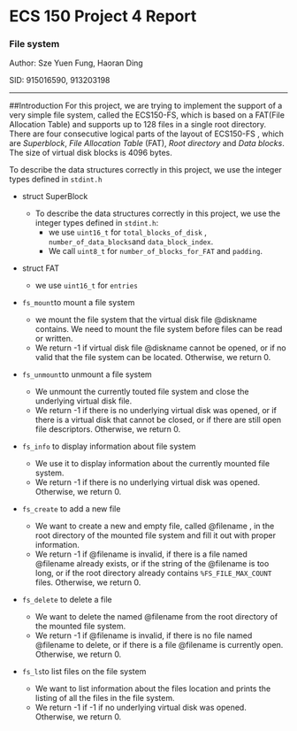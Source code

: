 # ECS 150 Project 4 Report 
### File system 

<p> Author: Sze Yuen Fung, Haoran Ding</p> 
<p> SID: 915016590, 913203198 </p> 
<hr>

##Introduction 
For this project, we are trying to implement the support of a very simple file system, called the ECS150-FS, which  is based on a FAT(File Allocation Table) and supports up to 128 files in a single root directory.  There are four consecutive logical parts of the layout of ECS150-FS , which are *Superblock*, *File Allocation Table* (FAT), *Root directory* and *Data blocks*. The size of virtual disk blocks is 4096 bytes. 

 To describe the data structures correctly in this project, we use the integer types defined in `stdint.h`
- struct SuperBlock
	- To describe the data structures correctly in this project, we use the integer types defined in `stdint.h`:
		- we use `uint16_t` for  `total_blocks_of_disk` , `number_of_data_blocks`and `data_block_index`.
		- We call `uint8_t` for `number_of_blocks_for_FAT` and `padding`. 
- struct FAT
	- we use  `uint16_t` for `entries`

- `fs_mount`to mount a file system
	- we mount the file system that the virtual disk file @diskname contains. We need to mount the file system before files can be read or written. 
	- We return -1 if virtual disk file @diskname cannot be opened, or if no valid that the file system can be located. Otherwise, we return 0. 
- `fs_unmount`to unmount a file system
	- We unmount the currently touted file system and close the underlying virtual disk file. 
	- We return -1 if there is no underlying virtual disk was opened, or if there is a virtual disk that cannot be closed, or if there are still open file descriptors. Otherwise, we return 0. 
- `fs_info`  to display information about file system
	- We use it to display information about the currently mounted file system.
	- We return -1 if there is no underlying virtual disk was opened. Otherwise, we return 0. 
- `fs_create` to  add a new file 
	- We want to create a new and empty file, called @filename , in the root directory of the mounted file system and fill it out with proper information. 
	- We return -1 if @filename is invalid, if there is a file named @filename already exists, or if the string of the @filename is too long, or if the root directory already contains `%FS_FILE_MAX_COUNT` files. Otherwise, we return 0. 
- `fs_delete` to  delete a file
	- We want to delete the named @filename from the root directory of the mounted file system.
	- We return -1 if @filename is invalid, if there is no file named @filename to delete, or if there is a file @filename is currently open. Otherwise, we return 0. 
- `fs_ls`to list files on the file system
	- We want to list  information about the files location and prints the listing of all the files in the file system. 
	- We return -1 if -1 if no underlying virtual disk was opened. Otherwise, we return 0. 



